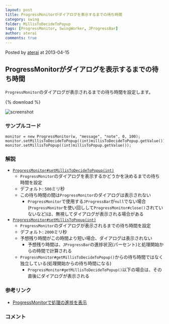 ```yaml
---
layout: post
title: ProgressMonitorがダイアログを表示するまでの待ち時間
category: swing
folder: MillisToDecideToPopup
tags: [ProgressMonitor, SwingWorker, JProgressBar]
author: aterai
comments: true
---
```


Posted by [aterai](http://terai.xrea.jp/aterai.html) at 2013-04-15

## ProgressMonitorがダイアログを表示するまでの待ち時間
`ProgressMonitor`のダイアログが表示されるまでの待ち時間を設定します。

{% download %}

![screenshot](https://lh6.googleusercontent.com/-R5-8dJERlmk/UWrm3iXBukI/AAAAAAAABpk/i7YjNRcIkpM/s800/MillisToDecideToPopup.png)

### サンプルコード
<pre class="prettyprint"><code>monitor = new ProgressMonitor(w, "message", "note", 0, 100);
monitor.setMillisToDecideToPopup((int)millisToDecideToPopup.getValue());
monitor.setMillisToPopup((int)millisToPopup.getValue());
</code></pre>

### 解説
- [`ProgressMonitor#setMillisToDecideToPopup(int)`](http://docs.oracle.com/javase/jp/6/api/javax/swing/ProgressMonitor.html#getMillisToDecideToPopup%28%29)
    - `ProgressMonitor`のダイアログを表示するかどうかを決めるまでの待ち時間を設定
    - デフォルト: `500`ミリ秒
    - この待ち時間の間は`ProgressMonitor`のダイアログは表示されない
        - `ProgressMonitor`で使用する`JProgressBar`が`null`でない場合(`ProgressMonitor`を使い回しして`ProgressMonitor#close()`されていないなど)は、無視してダイアログが表示される場合がある
- [`ProgressMonitor#setMillisToPopup(int)`](http://docs.oracle.com/javase/jp/6/api/javax/swing/ProgressMonitor.html#getMillisToPopup%28%29)
    - `ProgressMonitor`のダイアログが表示されるまでの待ち時間を設定
    - デフォルト: `2000`ミリ秒
    - 予想残り時間がこの時間より短い場合、ダイアログは表示されない
        - 予想残り時間は、`JProgressBar`の進捗状況(パーセント)と処理開始からの時間で計算される
    - `ProgressMonitor#getMillisToDecideToPopup()`からの待ち時間ではなく独立している(処理開始からの待ち時間になる)
        - `ProgressMonitor#getMillisToDecideToPopup()`以下の場合は、その直後にダイアログが表示される

<!-- dummy comment line for breaking list -->

### 参考リンク
- [ProgressMonitorで処理の進捗を表示](http://terai.xrea.jp/Swing/ProgressMonitor.html)

<!-- dummy comment line for breaking list -->

### コメント
